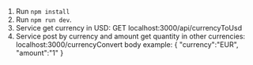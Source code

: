 1. Run `npm install`
2. Run `npm run dev`.
3. Service get currency in USD: GET localhost:3000/api/currencyToUsd
4. Service post by currency and amount get quantity in other currencies:
   localhost:3000/currencyConvert
   body example:
   {
   "currency":"EUR",
   "amount":"1"
   }
